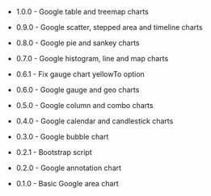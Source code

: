 ﻿* 1.0.0 - Google table and treemap charts

* 0.9.0 - Google scatter, stepped area and timeline charts

* 0.8.0 - Google pie and sankey charts

* 0.7.0 - Google histogram, line and map charts

* 0.6.1 - Fix gauge chart yellowTo option

* 0.6.0 - Google gauge and geo charts

* 0.5.0 - Google column and combo charts

* 0.4.0 - Google calendar and candlestick charts

* 0.3.0 - Google bubble chart

* 0.2.1 - Bootstrap script

* 0.2.0 - Google annotation chart

* 0.1.0 - Basic Google area chart